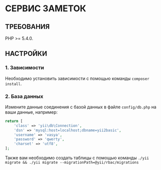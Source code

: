 СЕРВИС ЗАМЕТОК
================================

ТРЕБОВАНИЯ
------------

PHP >= 5.4.0.


НАСТРОЙКИ
-------------

### 1. Зависимости

Необходимо установить зависимости с помощью команды `composer install`.

### 2. База данных

Измените данные соединения с базой данных в файле `config/db.php` на ваши данные, например:

```php
return [
    'class' => 'yii\db\Connection',
    'dsn' => 'mysql:host=localhost;dbname=yii2basic',
    'username' => 'vasya',
    'password' => 'qwerty',
    'charset' => 'utf8',
];
```

Также вам необходимо создать таблицы с помощью команды `./yii migrate && ./yii migrate --migrationPath=@yii/rbac/migrations`
